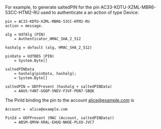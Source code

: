 

For example, to generate saltedPIN for the pin
AC33-KDTU-XZML-MBR6-53CC-HTM2-RU used to authenticate a an action of type Device:

~~~~
pin = AC33-KDTU-XZML-MBR6-53CC-HTM2-RU
action = message.

alg = UdfAlg (PIN)
    = Authenticator_HMAC_SHA_2_512

hashalg = default (alg, HMAC_SHA_2_512)

pinData = UdfBDS (PIN)
    = System.Byte[]

saltedPINData 
    = hashalg(pinData, hashalg);
    = System.Byte[]

saltedPIN = UDFPresent (hashalg + saltedPINData)
    = AAUS-Y4NT-GOQP-5NEV-F3VF-PDN7-SBQK
~~~~

The PinId binding the pin to the account alice@example.com is

~~~~
Account =  alice@example.com 

PinId = UDFPresent (MAC (Account, saltedPINData))
    = ABSM-QMYW-XRAL-EHUQ-NHOE-PLXO-JVC7
~~~~

